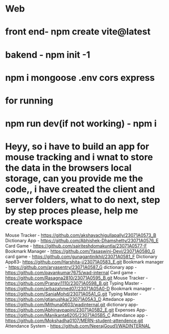 # Web
# front end-  npm create vite@latest
# bakend - npm init -1
# npm i mongoose .env cors express
# for running
# npm run dev(if not working)  - npm i

# Heyy, so i have to build an app for mouse tracking and i wnat to store the data in the browsers local storage, can you provide me the code,, i have created the client and server folders, what to do next, step by step proces please, help me create workspace

Mouse Tracker - https://github.com/akshayachigullapally/23071A0573_B
Dictionary App - https://github.com/Abhishek-Dhamshetty/23071A0576_E
Card Game - https://github.com/sairiteshdomakuntla/23071A0577-F
Bookmark Manager - https://github.com/Yasaswini-Devi/23071A0580_G
card game - https://github.com/gunagantinikhil/23071A0581_F
Dictionary App83- https://github.com/Harshita-i/23071A0583_E.git
Bookmark manager - https://github.com/aryasentry/23071A0587_G
dictionary app - https://github.com/pavankumar7675/wad-internal
Card game - https://github.com/Rasagna2810/23071A0595_B.git
Mouse Tracker - https://github.com/Pranavi1110/23071A0598_B.git
Typing Master - https://github.com/arbazahmed07/23071A05A0-D
Bookmark manager -https://github.com/SaniaMohd/23071A05A1_G.git
Typing Master - https://github.com/gtianushka/23071A05A3_D
Attedance app- https://github.com/Mithuna0603/wadinternal.git
dictionary app- https://github.com/Abhinavpapini/23071A05B2_E.git
Expenses App- https://github.com/Manikanta6205/23071A05B5_C
Attendance app - https://github.com/Mokshadha0107/MERN-student-attendence.git
Attendance System - https://github.com/NeerajGoud1/WADINTERNAL
